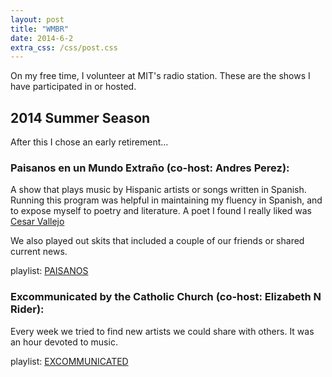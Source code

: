 ```yaml
---
layout: post
title: "WMBR"
date: 2014-6-2
extra_css: /css/post.css
---
```


On my free time, I volunteer at MIT's radio station. These are the shows I have
participated in or hosted.

## 2014 Summer Season
After this I chose an early retirement...

### Paisanos en un Mundo Extraño (co-host: Andres Perez):
A show that plays music by Hispanic artists or songs written in Spanish. Running
this program was helpful in maintaining my fluency in Spanish, and to expose
myself to poetry and literature. A poet I found I really liked was
[Cesar Vallejo](http://www.poets.org/poetsorg/poet/c%C3%A9sar-vallejo)

We also played out skits that included a couple of our friends or shared current
news.

playlist: [PAISANOS](http://www.track-blaster.com/wmbr/index.php?program=186)

### Excommunicated by the Catholic Church (co-host: Elizabeth N Rider):
Every week we tried to find new artists we could share with others. It was an hour devoted to music.

playlist: [EXCOMMUNICATED](http://www.track-blaster.com/wmbr/index.php?program=169)
